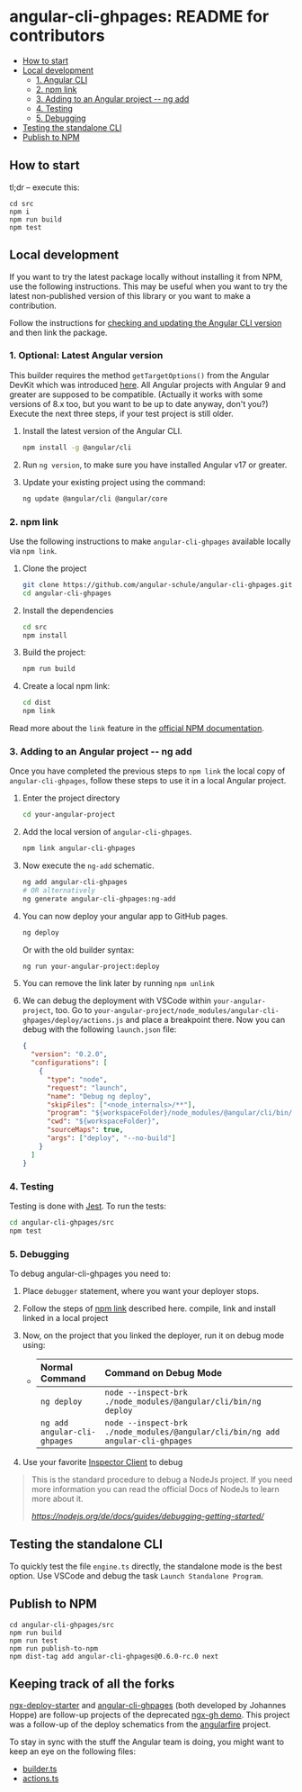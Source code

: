 # angular-cli-ghpages: README for contributors

- [How to start](#how-to-start)
- [Local development](#local-development)
  - [1. Angular CLI](#1-angular-cli)
  - [2. npm link](#2-npm-link)
  - [3. Adding to an Angular project -- ng add](#3-adding-to-an-angular-project----ng-add)
  - [4. Testing](#4-testing)
  - [5. Debugging](#5-debugging)
- [Testing the standalone CLI](#testing-the-standalone-cli)
- [Publish to NPM](#publish-to-npm)

## How to start

tl;dr – execute this:

```
cd src
npm i
npm run build
npm test
```

## Local development

If you want to try the latest package locally without installing it from NPM, use the following instructions.
This may be useful when you want to try the latest non-published version of this library or you want to make a contribution.

Follow the instructions for [checking and updating the Angular CLI version](#angular-cli) and then link the package.

### 1. Optional: Latest Angular version

This builder requires the method `getTargetOptions()` from the Angular DevKit which was introduced [here](https://github.com/angular/angular-cli/pull/13825/files).
All Angular projects with Angular 9 and greater are supposed to be compatible. (Actually it works with some versions of 8.x too, but you want to be up to date anyway, don't you?)
Execute the next three steps, if your test project is still older.

1. Install the latest version of the Angular CLI.

   ```sh
   npm install -g @angular/cli
   ```

2. Run `ng version`, to make sure you have installed Angular v17 or greater.

3. Update your existing project using the command:

   ```sh
   ng update @angular/cli @angular/core
   ```

### 2. npm link

Use the following instructions to make `angular-cli-ghpages` available locally via `npm link`.

1. Clone the project

   ```sh
   git clone https://github.com/angular-schule/angular-cli-ghpages.git
   cd angular-cli-ghpages
   ```

2. Install the dependencies

   ```sh
   cd src
   npm install
   ```

3. Build the project:

   ```sh
   npm run build
   ```

4. Create a local npm link:

   ```sh
   cd dist
   npm link
   ```

Read more about the `link` feature in the [official NPM documentation](https://docs.npmjs.com/cli/link).

### 3. Adding to an Angular project -- ng add

Once you have completed the previous steps to `npm link` the local copy of `angular-cli-ghpages`, follow these steps to use it in a local Angular project.

1. Enter the project directory

   ```sh
   cd your-angular-project
   ```

2. Add the local version of `angular-cli-ghpages`.

   ```sh
   npm link angular-cli-ghpages
   ```

3. Now execute the `ng-add` schematic.

   ```sh
   ng add angular-cli-ghpages
   # OR alternatively
   ng generate angular-cli-ghpages:ng-add
   ```

4. You can now deploy your angular app to GitHub pages.

   ```sh
   ng deploy
   ```

   Or with the old builder syntax:

   ```sh
   ng run your-angular-project:deploy
   ```

5. You can remove the link later by running `npm unlink`

6. We can debug the deployment with VSCode within `your-angular-project`, too.
   Go to `your-angular-project/node_modules/angular-cli-ghpages/deploy/actions.js` and place a breakpoint there.
   Now you can debug with the following `launch.json` file:

   ```json
   {
     "version": "0.2.0",
     "configurations": [
       {
         "type": "node",
         "request": "launch",
         "name": "Debug ng deploy",
         "skipFiles": ["<node_internals>/**"],
         "program": "${workspaceFolder}/node_modules/@angular/cli/bin/ng",
         "cwd": "${workspaceFolder}",
         "sourceMaps": true,
         "args": ["deploy", "--no-build"]
       }
     ]
   }
   ```

### 4. Testing

Testing is done with [Jest](https://jestjs.io/).
To run the tests:

```sh
cd angular-cli-ghpages/src
npm test
```

### 5. Debugging

To debug angular-cli-ghpages you need to:

1. Place `debugger` statement, where you want your deployer stops.
2. Follow the steps of [npm link](#2-npm-link) described here. compile, link and install linked in a local project
3. Now, on the project that you linked the deployer, run it on debug mode using:

   - | Normal Command               | Command on Debug Mode                                                           |
     | :--------------------------- | :------------------------------------------------------------------------------ |
     | `ng deploy`                  | `node --inspect-brk ./node_modules/@angular/cli/bin/ng deploy`                  |
     | `ng add angular-cli-ghpages` | `node --inspect-brk ./node_modules/@angular/cli/bin/ng add angular-cli-ghpages` |

4. Use your favorite [Inspector Client](https://nodejs.org/de/docs/guides/debugging-getting-started/#inspector-clients) to debug

> This is the standard procedure to debug a NodeJs project. If you need more information you can read the official Docs of NodeJs to learn more about it.
>
> _https://nodejs.org/de/docs/guides/debugging-getting-started/_

## Testing the standalone CLI

To quickly test the file `engine.ts` directly, the standalone mode is the best option.
Use VSCode and debug the task `Launch Standalone Program`.

## Publish to NPM

```
cd angular-cli-ghpages/src
npm run build
npm run test
npm run publish-to-npm
npm dist-tag add angular-cli-ghpages@0.6.0-rc.0 next
```

## Keeping track of all the forks

[ngx-deploy-starter](https://github.com/angular-schule/ngx-deploy-starter/) and
[angular-cli-ghpages](https://github.com/angular-schule/angular-cli-ghpages/) (both developed by Johannes Hoppe) are follow-up projects of the deprecated [ngx-gh demo](https://github.com/mgechev/ngx-gh).
This project was a follow-up of the deploy schematics from the [angularfire](https://github.com/angular/angularfire/) project.

To stay in sync with the stuff the Angular team is doing, you might want to keep an eye on the following files:

- [builder.ts](https://github.com/angular/angularfire/blob/master/src/schematics/deploy/builder.ts)
- [actions.ts](https://github.com/angular/angularfire/blob/master/src/schematics/deploy/actions.ts)
